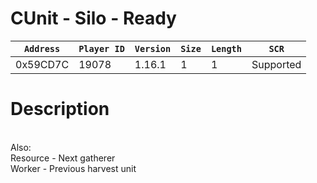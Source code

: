 # CUnit - Silo - Ready

| `Address` | `Player ID` | `Version` | `Size` | `Length` | `SCR` |
| ---------- | ----------- | --------- | ------ | -------- | ---- |
| 0x59CD7C | 19078 | 1.16.1 | 1 | 1 | Supported |

# Description

<br>Also:<br>Resource - Next gatherer<br>Worker - Previous harvest unit